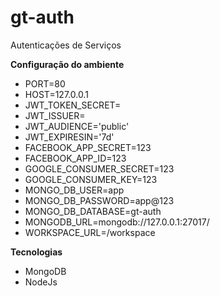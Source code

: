 # gt-auth
Autenticações de Serviços

**Configuração do ambiente**

- PORT=80
- HOST=127.0.0.1
- JWT_TOKEN_SECRET=
- JWT_ISSUER=
- JWT_AUDIENCE='public'
- JWT_EXPIRESIN='7d'
- FACEBOOK_APP_SECRET=123
- FACEBOOK_APP_ID=123
- GOOGLE_CONSUMER_SECRET=123
- GOOGLE_CONSUMER_KEY=123
- MONGO_DB_USER=app
- MONGO_DB_PASSWORD=app@123
- MONGO_DB_DATABASE=gt-auth
- MONGODB_URL=mongodb://127.0.0.1:27017/
- WORKSPACE_URL=/workspace

**Tecnologias**

- MongoDB
- NodeJs
